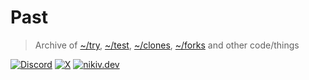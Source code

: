 # Past

> Archive of [~/try](https://github.com/nikitavoloboev/try), [~/test](https://github.com/nikitavoloboev/test), [~/clones](https://github.com/nikitavoloboev/clones), [~/forks](https://github.com/nikitavoloboev/clones) and other code/things

[![Discord](https://img.shields.io/badge/Discord-100000?style=flat&logo=discord&logoColor=white&labelColor=black&color=black)](https://discord.com/invite/TVafwaD23d) [![X](https://img.shields.io/badge/nikitavoloboev-100000?logo=X&color=black)](https://twitter.com/nikitavoloboev) [![nikiv.dev](https://img.shields.io/badge/nikiv.dev-black)](https://nikiv.dev)
